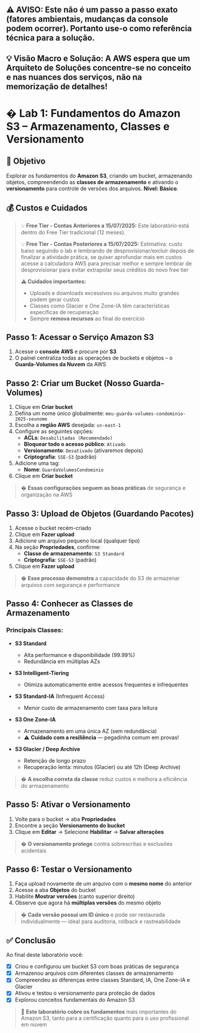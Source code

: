 ## ⚠️ AVISO: Este não é um passo a passo exato (fatores ambientais, mudanças da console podem ocorrer). Portanto use-o como referência técnica para a solução.
## 💡 Visão Macro e Solução: A AWS espera que um Arquiteto de Soluções concentre-se no conceito e nas nuances dos serviços, não na memorização de detalhes!
#
# � Lab 1: Fundamentos do Amazon S3 – Armazenamento, Classes e Versionamento

## 🎯 Objetivo

Explorar os fundamentos do **Amazon S3**, criando um bucket, armazenando objetos, compreendendo as **classes de armazenamento** e ativando o **versionamento** para controle de versões dos arquivos. **Nível: Básico**.

## 💰 Custos e Cuidados

> 💡 **Free Tier - Contas Anteriores a 15/07/2025:**
> Este laboratório está dentro do Free Tier tradicional (12 meses).
>
> 💡 **Free Tier - Contas Posteriores a 15/07/2025:**
> Estimativa: custo baixo seguindo o lab e lembrando de desprovisionar/excluir depois de finalizar a atividade prática, se quiser aprofundar mais em custos acesse a calculadora AWS para precisar melhor e sempre lembrar de desprovisionar para evitar extrapolar seus créditos do novo free tier
>
> **⚠️ Cuidados importantes:**
> * Uploads e downloads excessivos ou arquivos muito grandes podem gerar custos
> * Classes como Glacier e One Zone-IA têm características específicas de recuperação
> * Sempre **remova recursos** ao final do exercício

## Passo 1: Acessar o Serviço Amazon S3

1. Acesse o **console AWS** e procure por **S3**
2. O painel centraliza todas as operações de buckets e objetos – o **Guarda-Volumes da Nuvem** da AWS

## Passo 2: Criar um Bucket (Nosso Guarda-Volumes)

1. Clique em **Criar bucket**
2. Defina um nome único globalmente: `meu-guarda-volumes-condominio-2025-seunome`
3. Escolha a **região AWS** desejada: `us-east-1`
4. Configure as seguintes opções:
   - **ACLs**: `Desabilitadas (Recomendado)`
   - **Bloquear todo o acesso público**: `Ativado`
   - **Versionamento**: `Desativado` (ativaremos depois)
   - **Criptografia**: `SSE-S3` (padrão)
5. Adicione uma tag:
   - **Nome**: `GuardaVolumesCondominio`
6. Clique em **Criar bucket**

> � **Essas configurações seguem as boas práticas** de segurança e organização na AWS

## Passo 3: Upload de Objetos (Guardando Pacotes)

1. Acesse o bucket recém-criado
2. Clique em **Fazer upload**
3. Adicione um arquivo pequeno local (qualquer tipo)
4. Na seção **Propriedades**, confirme:
   - **Classe de armazenamento**: `S3 Standard`
   - **Criptografia**: `SSE-S3` (padrão)
5. Clique em **Fazer upload**

> � **Esse processo demonstra** a capacidade do S3 de armazenar arquivos com segurança e performance

## Passo 4: Conhecer as Classes de Armazenamento

### Principais Classes:

- **S3 Standard**
  - Alta performance e disponibilidade (99.99%)
  - Redundância em múltiplas AZs

- **S3 Intelligent-Tiering**
  - Otimiza automaticamente entre acessos frequentes e infrequentes

- **S3 Standard-IA** (Infrequent Access)
  - Menor custo de armazenamento com taxa para leitura

- **S3 One Zone-IA**
  - Armazenamento em uma única AZ (sem redundância)
  - ⚠️ **Cuidado com a resiliência** — pegadinha comum em provas!

- **S3 Glacier / Deep Archive**
  - Retenção de longo prazo
  - Recuperação lenta: minutos (Glacier) ou até 12h (Deep Archive)

> � **A escolha correta da classe** reduz custos e melhora a eficiência do armazenamento

## Passo 5: Ativar o Versionamento

1. Volte para o bucket → aba **Propriedades**
2. Encontre a seção **Versionamento do bucket**
3. Clique em **Editar** → Selecione **Habilitar** → **Salvar alterações**

> � **O versionamento protege** contra sobrescritas e exclusões acidentais

## Passo 6: Testar o Versionamento

1. Faça upload novamente de um arquivo com o **mesmo nome** do anterior
2. Acesse a aba **Objetos** do bucket
3. Habilite **Mostrar versões** (canto superior direito)
4. Observe que agora há **múltiplas versões** do mesmo objeto

> � **Cada versão possui um ID único** e pode ser restaurada individualmente — ideal para auditoria, rollback e rastreabilidade

## ✅ Conclusão

Ao final deste laboratório você:

- [x] Criou e configurou um bucket S3 com boas práticas de segurança
- [x] Armazenou arquivos com diferentes classes de armazenamento
- [x] Compreendeu as diferenças entre classes Standard, IA, One Zone-IA e Glacier
- [x] Ativou e testou o versionamento para proteção de dados
- [x] Explorou conceitos fundamentais do Amazon S3

> 🌟 **Este laboratório cobre os fundamentos** mais importantes do Amazon S3, tanto para a certificação quanto para o uso profissional em nuvem
